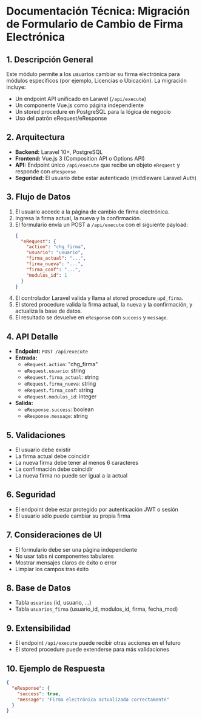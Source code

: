 # Documentación Técnica: Migración de Formulario de Cambio de Firma Electrónica

## 1. Descripción General
Este módulo permite a los usuarios cambiar su firma electrónica para módulos específicos (por ejemplo, Licencias o Ubicación). La migración incluye:
- Un endpoint API unificado en Laravel (`/api/execute`)
- Un componente Vue.js como página independiente
- Un stored procedure en PostgreSQL para la lógica de negocio
- Uso del patrón eRequest/eResponse

## 2. Arquitectura
- **Backend:** Laravel 10+, PostgreSQL
- **Frontend:** Vue.js 3 (Composition API o Options API)
- **API:** Endpoint único `/api/execute` que recibe un objeto `eRequest` y responde con `eResponse`
- **Seguridad:** El usuario debe estar autenticado (middleware Laravel Auth)

## 3. Flujo de Datos
1. El usuario accede a la página de cambio de firma electrónica.
2. Ingresa la firma actual, la nueva y la confirmación.
3. El formulario envía un POST a `/api/execute` con el siguiente payload:
   ```json
   {
     "eRequest": {
       "action": "chg_firma",
       "usuario": "usuario",
       "firma_actual": "...",
       "firma_nueva": "...",
       "firma_conf": "...",
       "modulos_id": 1
     }
   }
   ```
4. El controlador Laravel valida y llama al stored procedure `upd_firma`.
5. El stored procedure valida la firma actual, la nueva y la confirmación, y actualiza la base de datos.
6. El resultado se devuelve en `eResponse` con `success` y `message`.

## 4. API Detalle
- **Endpoint:** `POST /api/execute`
- **Entrada:**
  - `eRequest.action`: "chg_firma"
  - `eRequest.usuario`: string
  - `eRequest.firma_actual`: string
  - `eRequest.firma_nueva`: string
  - `eRequest.firma_conf`: string
  - `eRequest.modulos_id`: integer
- **Salida:**
  - `eResponse.success`: boolean
  - `eResponse.message`: string

## 5. Validaciones
- El usuario debe existir
- La firma actual debe coincidir
- La nueva firma debe tener al menos 6 caracteres
- La confirmación debe coincidir
- La nueva firma no puede ser igual a la actual

## 6. Seguridad
- El endpoint debe estar protegido por autenticación JWT o sesión
- El usuario sólo puede cambiar su propia firma

## 7. Consideraciones de UI
- El formulario debe ser una página independiente
- No usar tabs ni componentes tabulares
- Mostrar mensajes claros de éxito o error
- Limpiar los campos tras éxito

## 8. Base de Datos
- Tabla `usuarios` (id, usuario, ...)
- Tabla `usuarios_firma` (usuario_id, modulos_id, firma, fecha_mod)

## 9. Extensibilidad
- El endpoint `/api/execute` puede recibir otras acciones en el futuro
- El stored procedure puede extenderse para más validaciones

## 10. Ejemplo de Respuesta
```json
{
  "eResponse": {
    "success": true,
    "message": "Firma electrónica actualizada correctamente"
  }
}
```
